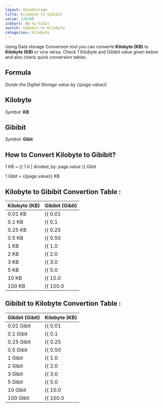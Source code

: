 ```yaml
---
layout: dataStorage
title: Kilobyte to Gibibit
value: 134200
inShort: KB-to-Gibit
switch: Gibibit-to-Kilobyte
categories: Kilobyte
---
```


Using Data storage Conversion tool you can converte **Kilobyte (KB)** to **Kilobyte (KB)** or vice versa. Check 1 Kilobyte and Gibibit value given below and also check quick conversion tables.

## Formula
*Divide the Digital Storage value by {{page.value}}*

## Kilobyte
*Symbol:* **KB**

## Gibibit
*Symbol:* **Gibit**

## How to Convert Kilobyte to Gibibit?

1 KB = {{ 1.0 | divided_by: page.value }} Gibit

1 Gibit = {{page.value}} KB


## Kilobyte to Gibibit Convertion Table :

| Kilobyte (KB) | Gibibit (Gibit) |
| ---- | ---- |
| 0.01 KB | {{ 0.01 | divided_by: page.value | round: 12 }} Gibit |
| 0.1 KB | {{ 0.1 | divided_by: page.value | round: 12 }} Gibit |
| 0.25 KB | {{ 0.25 | divided_by: page.value | round: 12 }} Gibit |
| 0.5 KB | {{ 0.50 | divided_by: page.value | round: 12 }} Gibit |
| 1 KB | {{ 1.0 | divided_by: page.value | round: 12 }} Gibit |
| 2 KB | {{ 2.0 | divided_by: page.value | round: 12 }} Gibit |
| 3 KB | {{ 3.0 | divided_by: page.value | round: 12 }} Gibit |
| 5 KB | {{ 5.0 | divided_by: page.value | round: 12 }} Gibit |
| 10 KB | {{ 10.0 | divided_by: page.value | round: 12 }} Gibit |
| 100 KB | {{ 100.0 | divided_by: page.value | round: 12 }} Gibit |

## Gibibit to Kilobyte Convertion Table :

| Gibibit (Gibit) | Kilobyte (KB) |
| ---- | ---- |
| 0.01 Gibit | {{ 0.01 | times: page.value | round: 12 }} KB |
| 0.1 Gibit | {{ 0.1 | times: page.value | round: 12 }} KB |
| 0.25 Gibit | {{ 0.25 | times: page.value | round: 12 }} KB |
| 0.5 Gibit | {{ 0.50 | times: page.value | round: 12 }} KB |
| 1 Gibit | {{ 1.0 | times: page.value | round: 12 }} KB |
| 2 Gibit | {{ 2.0 | times: page.value | round: 12 }} KB |
| 3 Gibit | {{ 3.0 | times: page.value | round: 12 }} KB |
| 5 Gibit | {{ 5.0 | times: page.value | round: 12 }} KB |
| 10 Gibit | {{ 10.0 | times: page.value | round: 12 }} KB |
| 100 Gibit | {{ 100.0 | times: page.value | round: 12 }} KB |


<script>
document.getElementById('selectInput')[4].selected = true
document.getElementById('selectOutput')[11].selected = true
</script>

